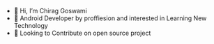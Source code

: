 - 👋 Hi, I’m Chirag Goswami
- 👀 Android Developer by proffiesion and  interested in Learning New Technology 
- 🌱 Looking to Contribute on open source project
 

<!---
ChiragYogi/ChiragYogi is a ✨ special ✨ repository because its `README.md` (this file) appears on your GitHub profile.
You can click the Preview link to take a look at your changes.
--->

